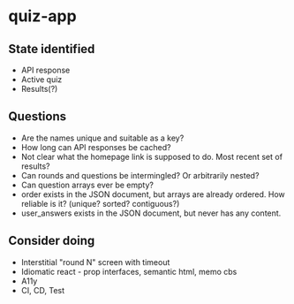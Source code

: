 # quiz-app

## State identified

- API response
- Active quiz
- Results(?)

## Questions

- Are the names unique and suitable as a key?
- How long can API responses be cached?
- Not clear what the homepage link is supposed to do. Most recent set of results?
- Can rounds and questions be intermingled? Or arbitrarily nested?
- Can question arrays ever be empty?
- order exists in the JSON document, but arrays are already ordered. How reliable is it? (unique? sorted? contiguous?)
- user_answers exists in the JSON document, but never has any content.

## Consider doing

- Interstitial "round N" screen with timeout
- Idiomatic react - prop interfaces, semantic html, memo cbs
- A11y
- CI, CD, Test
